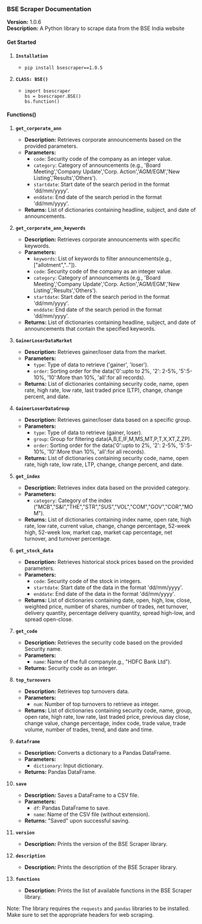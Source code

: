 ### BSE Scraper Documentation


**Version:** 1.0.6  
**Description:** A Python library to scrape data from the BSE India website
#### Get Started

1. **`Installation`**
   -     pip install bsescraper==1.0.5

3. **`CLASS: BSE()`**
   -     import bsescraper
         bs = bsescraper.BSE()
         bs.function()

#### Functions()

1. **`get_corporate_ann`**
   - **Description:** Retrieves corporate announcements based on the provided parameters.
   - **Parameters:**
     - `code`: Security code of the company as an integer value.
     - `category`: Category of announcements (e.g., 'Board Meeting','Company Update','Corp. Action','AGM/EGM','New Listing','Results','Others').
     - `startdate`: Start date of the search period in the format 'dd/mm/yyyy'.
     - `enddate`: End date of the search period in the format 'dd/mm/yyyy'.
   - **Returns:** List of dictionaries containing headline, subject, and date of announcements.

2. **`get_corporate_ann_keywords`**
   - **Description:** Retrieves corporate announcements with specific keywords.
   - **Parameters:**
     - `keywords`: List of keywords to filter announcements(e.g., ["allotment",".."]).
     - `code`: Security code of the company as an integer value.
     - `category`: Category of announcements (e.g., 'Board Meeting','Company Update','Corp. Action','AGM/EGM','New Listing','Results','Others').
     - `startdate`: Start date of the search period in the format 'dd/mm/yyyy'.
     - `enddate`: End date of the search period in the format 'dd/mm/yyyy'.
   - **Returns:** List of dictionaries containing headline, subject, and date of announcements that contain the specified keywords.

3. **`GainerLoserDataMarket`**
   - **Description:** Retrieves gainer/loser data from the market.
   - **Parameters:**
     - `type`: Type of data to retrieve ('gainer', 'loser').
     - `order`: Sorting order for the data('0':upto to 2%, '2': 2-5%, '5':5-10%, '10':More than 10%, 'all':for all records).
   - **Returns:** List of dictionaries containing security code, name, open rate, high rate, low rate, last traded price (LTP), change, change percent, and date.

4. **`GainerLoserDataGroup`**
   - **Description:** Retrieves gainer/loser data based on a specific group.
   - **Parameters:**
     - `type`: Type of data to retrieve (gainer, loser).
     - `group`: Group for filtering data(A,B,E,IF,M,MS,MT,P,T,X,XT,Z,ZP).
     - `order`: Sorting order for the data('0':upto to 2%, '2': 2-5%, '5':5-10%, '10':More than 10%, 'all':for all records).
   - **Returns:** List of dictionaries containing security code, name, open rate, high rate, low rate, LTP, change, change percent, and date.

5. **`get_index`**
   - **Description:** Retrieves index data based on the provided category.
   - **Parameters:**
     - `category`: Category of the index ("MCB","S&I","THE","STR","SUS","VOL","COM","GOV","COR","MOM").
   - **Returns:** List of dictionaries containing index name, open rate, high rate, low rate, current value, change, change percentage, 52-week high, 52-week low, market cap, market cap percentage, net turnover, and turnover percentage.

6. **`get_stock_data`**
   - **Description:** Retrieves historical stock prices based on the provided parameters.
   - **Parameters:**
     - `code`: Security code of the stock in integers.
     - `startdate`: Start date of the data in the format 'dd/mm/yyyy'.
     - `enddate`: End date of the data in the format 'dd/mm/yyyy'.
   - **Returns:** List of dictionaries containing date, open, high, low, close, weighted price, number of shares, number of trades, net turnover, delivery quantity, percentage delivery quantity, spread high-low, and spread open-close.

7. **`get_code`**
   - **Description:** Retrieves the security code based on the provided Security name.
   - **Parameters:**
     - `name`: Name of the full company(e.g., "HDFC Bank Ltd").
   - **Returns:** Security code as an integer.

8. **`top_turnovers`**
   - **Description:** Retrieves top turnovers data.
   - **Parameters:**
     - `num`: Number of top turnovers to retrieve as integer.
   - **Returns:** List of dictionaries containing security code, name, group, open rate, high rate, low rate, last traded price, previous day close, change value, change percentage, index code, trade value, trade volume, number of trades, trend, and date and time.

9. **`dataframe`**
   - **Description:** Converts a dictionary to a Pandas DataFrame.
   - **Parameters:**
     - `dictionary`: Input dictionary.
   - **Returns:** Pandas DataFrame.

10. **`save`**
    - **Description:** Saves a DataFrame to a CSV file.
    - **Parameters:**
      - `df`: Pandas DataFrame to save.
      - `name`: Name of the CSV file (without extension).
    - **Returns:** "Saved" upon successful saving.

11. **`version`**
    - **Description:** Prints the version of the BSE Scraper library.

12. **`description`**
    - **Description:** Prints the description of the BSE Scraper library.

13. **`functions`**
    - **Description:** Prints the list of available functions in the BSE Scraper library.

Note: The library requires the `requests` and `pandas` libraries to be installed. Make sure to set the appropriate headers for web scraping.
